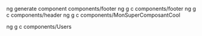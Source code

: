 ng generate component components/footer
ng g c components/footer
ng g c components/header
ng g c components/MonSuperComposantCool

ng g c components/Users
